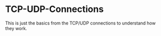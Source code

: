 # TCP-UDP-Connections

This is just the basics from the TCP/UDP connections to understand how they work.
